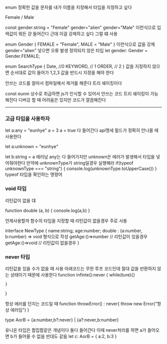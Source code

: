 enum 
정확한 값을 문자를 내가 이름을 지정해서 타입을 지정하고 싶다 

Female / Male

const gender:string = "Female"
gender="alien"
gender="Male"
이런식으로 입력값이 뭐든 걍 들어간다
근데 이걸 강제하고 싶다 그럴 떄 사용

enum Gender {
    FEMALE = "Female",
    MALE = "Male"
}
이런식으로 값을 강제
gender="alien" 넣으면 오류 발생 정의되지 않은 타입
let gender: Gender = Gender.FEMALE;

enum SearchType {
    Date, //0
    KEYWORD, // 1
    ORDER, // 2 
}
값을 지정하지 않으면 순서대로 값이 들어가 1,2,3
값을 반드시 지정을 해야 한다

안쓰는 코드를 알아서 컴파일해서 제거를 해준다 트리 쉐이킹이다

const eunm 상수로 취급하면 js가 인식할 수 있어서 안쓰는 코드 트리 쉐이킹이 가능해진다
디버깅 할 때 어려움은 있지만 코드가 깔끔해진다

---

### 고급 타입을 사용하자

let a:any = "eunhye"
a = 3 a = true
다 들어간다 api명세 필드가 정확히 안나올 때 사용한다

let a:unknown = "eunhye"

let b:string = a 에러남 
any는 다 들어가지만
unknown은 에러가 발생해서 타입을 넣어줘야한다
만약에 unknownType가 string일경우 실행해라 
if(typeof unknownType === "string") {
console.log(unknownType.toUpperCase())
}
typeof 타입을 확인하는 명령어

### void 타입 
리턴값이 없을 댸 

function double (a, b) {
    console.log(a,b)
}

언제사용할까 함수의 타입을 지정할 때 리턴값이 없을경우 주로 사용

interface NewType {
    name:string;
    age:number;
    double : (a:number, b:number) => void 형식으로 작성
    getAge:()=>number // 리턴값이 있을경우
    getAge:()=>void // 리턴값이 없을경우
}

### never 타입
리턴값을 있을 수가 없을 때 사용 
아래코드는 무한 루프 코드인데 절대 값을 반환하지 않는 상태이기 때문에 사용한다
function infinte():never {
    while(ture){}

    }
}

항상 에러를 던지는 코드일 때
function throwError() : never{
    throw new Error("항상 에러임")
}

type AorB = {a:number,b?:never} | {a?:never,b:number}

유니온 타입은 합집합같은 개념이다 둘다 들어간다
이때 never처리를 하면 a가 들어오면 b가 들어올 수 없음 반대도 같음
let c: AorB = {
    a:2,
    b:3
}